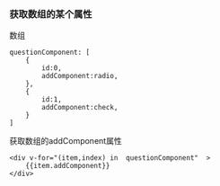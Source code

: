 

### 获取数组的某个属性

数组
```text
questionComponent: [
    {
        id:0,
        addComponent:radio,
    },
    {
        id:1,
        addComponent:check,
    }
]
```
获取数组的addComponent属性

```text
<div v-for="(item,index) in  questionComponent"  > 
    {{item.addComponent}}
</div>
```
